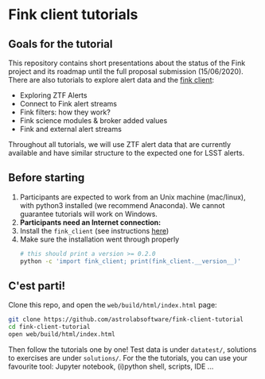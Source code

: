 # Fink client tutorials

## Goals for the tutorial

This repository contains short presentations about the status of the
Fink project and its roadmap until the full proposal submission (15/06/2020).
There are also tutorials to explore alert data and the [fink client](https://github.com/astrolabsoftware/fink-client):

* Exploring ZTF Alerts
* Connect to Fink alert streams
* Fink filters: how they work?
* Fink science modules & broker added values
* Fink and external alert streams

Throughout all tutorials, we will use ZTF alert data that are currently available
and have similar structure to the expected one for LSST alerts.

## Before starting

1. Participants are expected to work from an Unix machine (mac/linux), with python3 installed (we recommend Anaconda). We cannot guarantee tutorials will work on Windows.
2. **Participants need an Internet connection:**
3. Install the `fink_client` (see instructions [here](https://github.com/astrolabsoftware/fink-client))
4. Make sure the installation went through properly
    ```bash
    # this should print a version >= 0.2.0
    python -c 'import fink_client; print(fink_client.__version__)'
    ```

## C'est parti!

Clone this repo, and open the `web/build/html/index.html` page:

```bash
git clone https://github.com/astrolabsoftware/fink-client-tutorial
cd fink-client-tutorial
open web/build/html/index.html
```

Then follow the tutorials one by one! Test data is under `datatest/`, solutions to exercises are under `solutions/`. For the the tutorials, you can use your favourite tool: Jupyter notebook, (i)python shell, scripts, IDE ...

